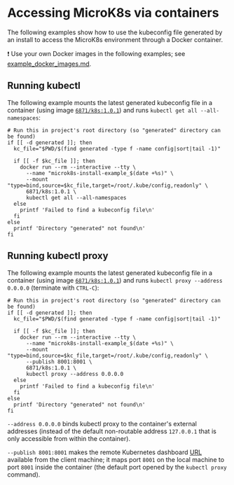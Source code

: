 # Accessing MicroK8s via containers

The following examples show how to use the kubeconfig file generated by an
install to access the MicroK8s environment through a Docker container.

:exclamation: Use your own Docker images in the following examples;
see [example_docker_images.md](example_docker_images.md).

## Running kubectl
The following example mounts the latest generated kubeconfig file in a
container (using image 
[```6871/k8s:1.0.1```](https://hub.docker.com/r/6871/k8s)) and runs
```kubectl get all --all-namespaces```:

```
# Run this in project's root directory (so "generated" directory can be found)
if [[ -d generated ]]; then
  kc_file="$PWD/$(find generated -type f -name config|sort|tail -1)"

  if [[ -f $kc_file ]]; then
    docker run --rm --interactive --tty \
      --name "microk8s-install-example_$(date +%s)" \
      --mount "type=bind,source=$kc_file,target=/root/.kube/config,readonly" \
      6871/k8s:1.0.1 \
      kubectl get all --all-namespaces
  else
    printf 'Failed to find a kubeconfig file\n'
  fi
else
  printf 'Directory "generated" not found\n'
fi
```

## Running kubectl proxy
The following example mounts the latest generated kubeconfig file in a
container (using image
[```6871/k8s:1.0.1```](https://hub.docker.com/r/6871/k8s)) and runs
```kubectl proxy --address 0.0.0.0``` (terminate with ```CTRL-C```):

```
# Run this in project's root directory (so "generated" directory can be found)
if [[ -d generated ]]; then
  kc_file="$PWD/$(find generated -type f -name config|sort|tail -1)"

  if [[ -f $kc_file ]]; then
    docker run --rm --interactive --tty \
      --name "microk8s-install-example_$(date +%s)" \
      --mount "type=bind,source=$kc_file,target=/root/.kube/config,readonly" \
      --publish 8001:8001 \
      6871/k8s:1.0.1 \
      kubectl proxy --address 0.0.0.0
  else
    printf 'Failed to find a kubeconfig file\n'
  fi
else
  printf 'Directory "generated" not found\n'
fi
```

```--address 0.0.0.0``` binds kubectl proxy to the container's external
addresses (instead of the default non-routable address ```127.0.0.1``` that is
only accessible from within the container). 

```--publish 8001:8001``` makes the remote Kubernetes dashboard 
[URL](http://localhost:8001/api/v1/namespaces/kube-system/services/https:kubernetes-dashboard:/proxy/#!/login)
available from the client machine; it maps port ```8001``` on the local
machine to port ```8001``` inside the container (the default port opened by
the ```kubectl proxy``` command).
